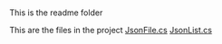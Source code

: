 # 
This is the readme folder

This are the files in the project
[JsonFile.cs](../docs/JsonFile.md)
[JsonList.cs](../docs/JsonList.md)
